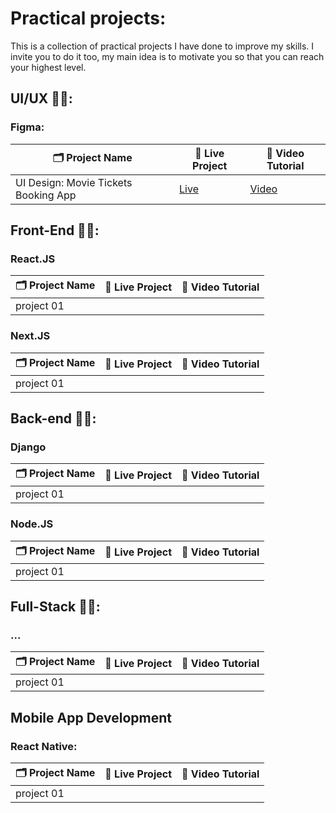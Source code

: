 # Practical projects:
This is a collection of practical projects I have done to improve my skills. I invite you to do it too, my main idea is to motivate you so that you can reach your highest level.

## UI/UX 🧑‍🎨:
### Figma: 
| 🗂️ Project Name | 🔗 Live Project | 🎥 Video Tutorial |
| ---------------- | --------------- | ----------------- |
| UI Design: Movie Tickets Booking App | [Live](https://www.figma.com/design/TYRDZsYSEM8cY3dQzOv2hQ/Movie-Tickets-Booking-App?node-id=0-1&t=3Hh9TijRxH1BLnFh-1) | [ Video ](https://www.youtube.com/watch?v=Jo9yksmQRrk&list=PLwStLOWnW4dynv5J6mQGh-glcedsL-tq2) |

## Front-End 👨‍💻:
### React.JS
| 🗂️ Project Name | 🔗 Live Project | 🎥 Video Tutorial |
| ---------------- | --------------- | ----------------- |
| project 01 | | |

### Next.JS
| 🗂️ Project Name | 🔗 Live Project | 🎥 Video Tutorial |
| ---------------- | --------------- | ----------------- |
| project 01 | | |

## Back-end 👨‍💻:
### Django
| 🗂️ Project Name | 🔗 Live Project | 🎥 Video Tutorial |
| ---------------- | --------------- | ----------------- |
| project 01 | | |

### Node.JS
| 🗂️ Project Name | 🔗 Live Project | 🎥 Video Tutorial |
| ---------------- | --------------- | ----------------- |
| project 01 | | |

## Full-Stack 👨‍💻:
### ...
| 🗂️ Project Name | 🔗 Live Project | 🎥 Video Tutorial |
| ---------------- | --------------- | ----------------- |
| project 01 | | |


## Mobile App Development
### React Native:
| 🗂️ Project Name | 🔗 Live Project | 🎥 Video Tutorial |
| ---------------- | --------------- | ----------------- |
| project 01 | | |

